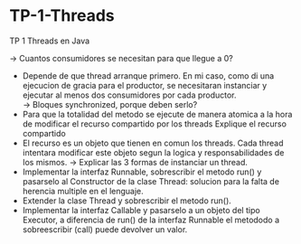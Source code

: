 # TP-1-Threads
TP 1 Threads en Java

-> Cuantos consumidores se necesitan para que llegue a 0? 
- Depende de que thread arranque primero. En mi caso, como di una ejecucion de gracia para el productor, se necesitaran instanciar y ejecutar al menos dos consumidores por cada productor.\
-> Bloques synchronized, porque deben serlo? 
- Para que la totalidad del metodo se ejecute de manera atomica a la hora de modificar el recurso compartido por los threads
Explique el recurso compartido
- El recurso es un objeto que tienen en comun los threads. Cada thread intentara modificar este objeto segun la logica y responsabilidades de los mismos.
-> Explicar las 3 formas de instanciar un thread.
- Implementar la interfaz Runnable, sobrescribir el metodo run() y pasarselo al Constructor de la clase Thread: solucion para la falta de herencia multiple en el lenguaje.
- Extender la clase Thread y sobrescribir el metodo run().
- Implementar la interfaz Callable y pasarselo a un objeto del tipo Executor, a diferencia de run() de la interfaz Runnable el metododo a sobreescribir (call) puede devolver un valor.
